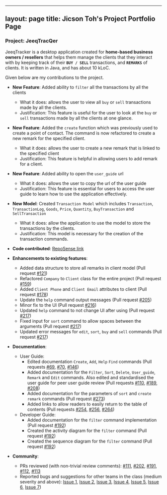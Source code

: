 ---
layout: page
title: Jicson Toh's Project Portfolio Page
 ---

### Project: JeeqTracQer

JeeqTracker is a desktop application created for **home-based business owners / resellers** that helps them manage the clients
that they interact with by keeping track of their **`BUY / SELL`** transactions, and **`REMARKS`** of clients.
It is written in Java, and has about 10 kLoC.

Given below are my contributions to the project.

* **New Feature**: Added ability to `filter` all the transactions by all the clients
  * What it does: allows the user to view all `buy` or `sell` transactions made by all the clients.
  * Justification: This feature is useful for the user to look at the `buy` or `sell` transactions made by all the clients at one glance.


* **New Feature**: Added the `create` function which was previously used to create a point of contact. The command is now refactored to create a new remark for the specified client.
  * What it does: allows the user to create a new remark that is linked to the specified client
  * Justification: This feature is helpful in allowing users to add remark for a client.


* **New Feature**: Added ability to open the `user_guide` url
    * What it does: allows the user to copy the url of the user guide
    * Justification: This feature is essential for users to access the user guide to learn how to use the application effectively.
    

* **New Model**: Created `Transaction Model` which includes `Transaction`, `TransactionLog`, `Goods`, `Price`, `Quantity`, `BuyTransaction` and `SellTransaction`
  * What it does: allow the application to use the model to store the transactions by the clients.
  * Justification: This model is necessary for the creation of the transaction commands.
  

* **Code contributed**: [RepoSense link](
  https://nus-cs2103-ay2223s1.github.io/tp-dashboard/?search=&sort=groupTitle&sortWithin=title&timeframe=commit&mergegroup=&groupSelect=groupByRepos&breakdown=true&checkedFileTypes=docs~functional-code~test-code~other&since=2022-09-16&tabOpen=true&tabType=authorship&zFR=false&tabAuthor=jicsontoh&tabRepo=AY2223S1-CS2103T-T09-1%2Ftp%5Bmaster%5D&authorshipIsMergeGroup=false&authorshipFileTypes=docs~functional-code~test-code&authorshipIsBinaryFileTypeChecked=false&authorshipIsIgnoredFilesChecked=false)


* **Enhancements to existing features**:
  * Added data structure to store all remarks in client model (Pull request [#121](https://github.com/AY2223S1-CS2103T-T09-1/tp/pull/121))
  * Refactored `Company` to `Client` class for the entire project (Pull request [#159](https://github.com/AY2223S1-CS2103T-T09-1/tp/pull/159))
  * Added `Client Phone` and `Client Email` attributes to client (Pull request [#178](https://github.com/AY2223S1-CS2103T-T09-1/tp/pull/178))
  * Update the `help` command output messages (Pull request [#205](https://github.com/AY2223S1-CS2103T-T09-1/tp/pull/205))
  * Minor fix to the UI (Pull request [#216](https://github.com/AY2223S1-CS2103T-T09-1/tp/pull/216))
  * Updated `help` command to not change UI after using (Pull request [#217](https://github.com/AY2223S1-CS2103T-T09-1/tp/pull/217))
  * Fixed input for `sort` command to allow spaces between the arguments (Pull request [#217](https://github.com/AY2223S1-CS2103T-T09-1/tp/pull/217))
  * Updated error messages for `edit`, `sort`, `buy` and `sell` commands (Pull request [#217](https://github.com/AY2223S1-CS2103T-T09-1/tp/pull/217))


* **Documentation**:
  * User Guide:
    * Edited documentation `Create`, `Add`, `Help` `Find` commands (Pull requests [#69](https://github.com/AY2223S1-CS2103T-T09-1/tp/pull/69), 
    [#70](https://github.com/AY2223S1-CS2103T-T09-1/tp/pull/70), [#146](https://github.com/AY2223S1-CS2103T-T09-1/tp/pull/146))
    * Added documentation for the `Filter`, `Sort`, `Delete`, `User_guide`, `Remark` and `Edit` commands.
    Also edited and standardised the user guide for peer user guide review (Pull requests [#110](https://github.com/AY2223S1-CS2103T-T09-1/tp/pull/110),
    [#189](https://github.com/AY2223S1-CS2103T-T09-1/tp/pull/189), [#208](https://github.com/AY2223S1-CS2103T-T09-1/tp/pull/208))
    * Added documentation for the parameters of `sort` and `create remark` commands (Pull request [#273](https://github.com/AY2223S1-CS2103T-T09-1/tp/pull/273))
    * Added links to allow readers to easily return to the table of contents (Pull requests [#254](https://github.com/AY2223S1-CS2103T-T09-1/tp/pull/254),
    [#256](https://github.com/AY2223S1-CS2103T-T09-1/tp/pull/256), [#264](https://github.com/AY2223S1-CS2103T-T09-1/tp/pull/264))
  * Developer Guide:
    * Added documentation for the `filter` command implementation (Pull request [#192](https://github.com/AY2223S1-CS2103T-T09-1/tp/pull/192))
    * Created the activity diagram for the `filter` command (Pull request [#192](https://github.com/AY2223S1-CS2103T-T09-1/tp/pull/192))
    * Created the sequence diagram for the `filter` command (Pull request [#192](https://github.com/AY2223S1-CS2103T-T09-1/tp/pull/192))


* **Community**:
  * PRs reviewed (with non-trivial review comments): [#111](https://github.com/AY2223S1-CS2103T-T09-1/tp/pull/111), [#202](https://github.com/AY2223S1-CS2103T-T09-1/tp/pull/202), 
  [#191](https://github.com/AY2223S1-CS2103T-T09-1/tp/pull/191), [#112](https://github.com/AY2223S1-CS2103T-T09-1/tp/pull/112), [#113](https://github.com/AY2223S1-CS2103T-T09-1/tp/pull/113)
  * Reported bugs and suggestions for other teams in the class (medium severity and above): [Issue 1](https://github.com/AY2223S1-CS2103T-W08-3/tp/issues/181),
    [Issue 2](https://github.com/AY2223S1-CS2103T-W08-3/tp/issues/167), [Issue 3](https://github.com/AY2223S1-CS2103T-W08-3/tp/issues/160), [Issue 4](https://github.com/AY2223S1-CS2103T-W08-3/tp/issues/154),
    [Issue 5](https://github.com/AY2223S1-CS2103T-W08-3/tp/issues/148), [Issue 6](https://github.com/AY2223S1-CS2103T-W08-3/tp/issues/141), [Issue 7](https://github.com/AY2223S1-CS2103T-W08-3/tp/issues/137))
